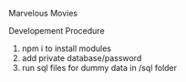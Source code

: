 Marvelous Movies

Developement Procedure

1. npm i to install modules
2. add private database/password
3. run sql files for dummy data in /sql folder